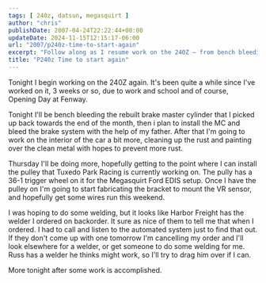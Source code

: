```yaml
---
tags: [ 240z, datsun, megasquirt ]
author: "chris"
publishDate: 2007-04-24T22:22:44+00:00
updateDate: 2024-11-15T12:15:17-06:00
url: "2007/p240z-time-to-start-again"
excerpt: "Follow along as I resume work on the 240Z – from bench bleeding the brake master cylinder to tackling rust and installing a new pulley."
title: "P240z Time to start again"
---
```


Tonight I begin working on the 240Z again. It's been quite a while since I've worked on it, 3 weeks or so, due to work and school and of course, Opening Day at Fenway.

Tonight I'll be bench bleeding the rebuilt brake master cylinder that I picked up back towards the end of the month, then i plan to install the MC and bleed the brake system with the help of my father. After that I'm going to work on the interior of the car a bit more, cleaning up the rust and painting over the clean metal with hopes to prevent more rust.

Thursday I'll be doing more, hopefully getting to the point where I can install the pulley that Tuxedo Park Racing is currently working on. The pully has a 36-1 trigger wheel on it for the Megasquirt Ford EDIS setup. Once I have the pulley on I'm going to start fabricating the bracket to mount the VR sensor, and hopefully get some wires run this weekend.

I was hoping to do some welding, but it looks like Harbor Freight has the welder I ordered on backorder. It sure as nice of them to tell me that when I ordered. I had to call and listen to the automated system just to find that out. If they don't come up with one tomorrow I'm cancelling my order and I'll look elsewhere for a welder, or get someone to do some welding for me. Russ has a welder he thinks might work, so I'll try to drag him over if I can.

More tonight after some work is accomplished.
